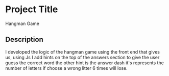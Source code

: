 # Project Title

Hangman Game

## Description

I developed the logic of the hangman game using the front end that gives us, using Js I add hints on the top of the answers section to give the user guess the correct word the other hint is the answer dash it's represents the number of letters   if choose a wrong litter 6 times will lose.